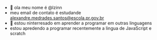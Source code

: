- 👋 ola meu nome é @lzinn
- meu email de contato é estudande alexandre.medrades.santos@escola.pr.gov.br
- 🌱 estou ninterresado em aprender a programar em outras linguagens
-    estou apredendo a programar recentemente a lingua de JavaScript e scratch
